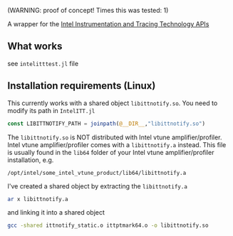 
(WARNING: proof of concept! Times this was tested: 1)

A wrapper for the [Intel Instrumentation and Tracing Technology APIs](https://software.intel.com/en-us/vtune-help-instrumentation-and-tracing-technology-apis)

## What works

see `intelitttest.jl` file

## Installation requirements (Linux)

This currently works with a shared object `libittnotify.so`. You need to modify its path in `IntelITT.jl`

```julia
const LIBITTNOTIFY_PATH = joinpath(@__DIR__,"libittnotify.so")
```

The `libittnotify.so` is NOT distributed with Intel vtune amplifier/profiler.
Intel vtune amplifier/profiler comes with a `libittnotify.a` instead.
This file is usually found in the `lib64` folder of your Intel vtune amplifier/profiler installation, e.g.

```
/opt/intel/some_intel_vtune_product/lib64/libittnotify.a
```

I've created a shared object by extracting the `libittnotify.a`

```bash
ar x libittnotify.a
```

and linking it into a shared object

```bash
gcc -shared ittnotify_static.o ittptmark64.o -o libittnotify.so
```
